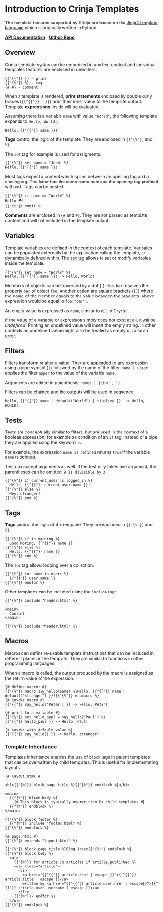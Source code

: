 # Introduction to Crinja Templates

The template features supported by Crinja are based on the [Jinja2 template language](http://jinja.pocoo.org) which is originally written in Python.

**[API Documentation](https://straight-shoota.github.io/crinja/api/latest/)** ·
**[Github Repo](https://github.com/straight-shoota/crinja)**

## Overview

Crinja template syntax can be embedded in any text content and individual templates features are enclosed in delimiters:

```html+jinja
{{"{{"}} }} - print
{{"{%"}} %} - tag
{# #} - comment
```

When a template is rendered, **print statements** enclosed by double curly braces (`{{"{{"}}` ... `}}`) print their inner value to the template output.
Template **expressions** inside will be evaluated.

Assuming there is a variable `name` with value `"World"`, the following template expands to `Hello, World!`.

```html+jinja
Hello, {{"{{"}} name }}!
```

**Tags** control the logic of the template. They are enclosed in `{{"{%"}}` and `%}`.

The `set` tag for example is used for assigments:
```html+jinja
{{"{%"}} set name = "John" %}
Hello, {{"{{"}} name }}!
```

Most tags expect a content which spans between an opening tag and a closing tag. The latter has the same name name as the opening tag prefixed with `end`.
Tags can be nested.

```html+jinja
{{"{%"}} if name == "World" %}
Hello 🌍!
{{"{%"}} endif %}
```

**Comments** are enclosed in `{#` and `#}`. They are not parsed as template content and will not included in the template output.

## Variables

Template variables are defined in the context of each template.
Varibales can be populated externally by the application calling the template, or dynamically defined within.
The [`set` tag](#set-tag) allows to set or modify variables inside the template.

```html+jinja
{{"{%"}} set name = "World" %}
Hello, {{"{{"}} name }}! -> Hello, World!
```

Members of objects can be traversed by a dot (`.`). `foo.bar` resolves the property `bar` of object `foo`.
Another option are square brackets (`[]`) where the name of the member equals to the value between the brackets. Above expression would be equal to `foo["bar"]`.

An empty value is expressed as `none`, similar to `nil` in Crystal.

If the value of a variable or expression simply does not exist at all, it will be *undefined*. Printing an undefined value will insert the empty string. In other contexts an undefined value might also be treated as empty or raise an error.

## Filters

Filters transform or alter a value. They are appended to any expression using a pipe symobl (`|`) followed by the name of the filter. `name | upper` applies the filter `upper` to the value of the variable `name`.

Arguments are added in parenthesis: `names | join(', ')`.

Filters can be chained and the outputs will be used in sequence:

```html+jinja
Hello, {{"{{"}} name | default("World") | titelize }}! -> Hello, WORLD!
```

## Tests

Tests are conceptually similar to filters, but are used in the context of a boolean expression, for example as condition of an `if` tag.
Instead of a pipe they are applied using the keyword `is`.

For example, the expression `name is defined` returns `true` if the variable `name` is defined.

Test can accept arguments as well. If the test only takes one argument, the parentheses can be omitted: `9 is divisible by 3`.

```html+jinja
{{"{%"}} if current_user is logged_in %}
  Hello, {{"{{"}} current_user.name }}!
{{"{%"}} else %}
  Hey, stranger!
{{"{%"}} end %}
```

## Tags

**Tags** control the logic of the template. They are enclosed in `{{"{%"}}` and `%}`.

```html+jinja
{{"{%"}} if is_morning %}
  Good Moring, {{"{{"}} name }}!
{{"{%"}} else %}
  Hello, {{"{{"}} name }}!
{{"{%"}} end %}
```

The `for` tag allows looping over a collection.

```html+jinja
{{"{%"}} for name in users %}
  {{"{{"}} user.name }}
{{"{%"}} endfor %}
```

Other templates can be included using the `include` tag:

```html+jinja
{{"{%"}} include "header.html" %}

<main>
  Content
</main>

{{"{%"}} include "header.html" %}
```

## Macros

Macros can define re-usable template instructions that can be included in different places in the template.
They are similar to functions in other programming languages.

When a macro is called, the output produced by the macro is assigned as the return value of the expression.

```html+jinja
{# define macro: #}
{{"{%"}} macro say_hello(name) %}Hello, {{"{{"}} name | default("stranger") }}!{{"{%"}} endmacro %}
{# invoke macro #}
{{"{{"}} say_hello('Peter') }} -> Hello, Peter!

{# print to a variable #}
{{"{%"}} set hello_paul = say_hello('Paul') %}
{{"{{"}} hello_paul }} -> Hello, Paul!

{# invoke with default value %}
{{"{{"}} say_hello() }} -> Hello, stranger!
```

### Template Inheritance
Templates inheritance enables the use of `block` tags in parent templates that can be overwritten by child templates. This is useful for implementating layouts:

```html+jinja
{# layout.html #}

<h1>{{"{%"}} block page_title %}{{"{%"}} endblock %}</h1>

<main>
  {{"{%"}} block body %}
    {# This block is typically overwritten by child templates #}
  {{"{%"}} endblock %}
</main>

{{"{%"}} block footer %}
  {{"{%"}} include "footer.html" %}
{{"{%"}} endblock %}
```

```html+jinja
{# page.html #}
{{"{%"}} extends "layout.html" %}

{{"{%"}} block page_title %}Blog Index{{"{%"}} endblock %}
{{"{%"}} block body %}
  <ul>
    {{"{%"}} for article in articles if article.published %}
    <div class="article">
      <li>
        <a href="{{"{{"}} article.href | escape }}">{{"{{"}} article.title | escape }}</a>
        written by <a href="{{"{{"}} article.user.href | escape}}">{{"{{"}} article.user.username | escape }}</a>
      </li>
    {{"{%"}}- endfor %}
  </ul>
{{"{%"}} endblock %}
```
